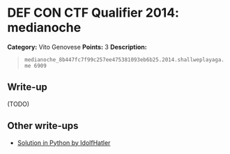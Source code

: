 # DEF CON CTF Qualifier 2014: medianoche

**Category:** Vito Genovese
**Points:** 3
**Description:**

> `medianoche_8b447fc7f99c257ee475381093eb6b25.2014.shallweplayaga.me 6909`

## Write-up

(TODO)

## Other write-ups

* [Solution in Python by IdolfHatler](https://gist.github.com/IdolfHatler/d952bf797a4d71cddbba)
